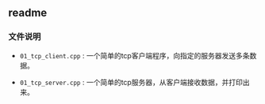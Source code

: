 ## readme

### 文件说明

* `01_tcp_client.cpp` : 一个简单的tcp客户端程序，向指定的服务器发送多条数据。

* `01_tcp_server.cpp` : 一个简单的tcp服务器，从客户端接收数据，并打印出来。